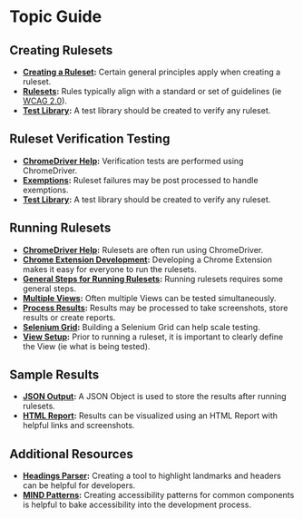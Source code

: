 # Topic Guide

## Creating Rulesets

<ul>
<li><b><a href='README.md#creating-a-ruleset'>Creating a Ruleset</a>:</b> Certain general principles apply when creating a ruleset.</li>
<li><b><a href='rulesets/README.md'>Rulesets</a>:</b> Rules typically align with a standard or set of guidelines (ie <a href='https://www.w3.org/TR/WCAG20/'>WCAG 2.0</a>).</li>
<li><b><a href='rulesets/tests/README.md#test-library'>Test Library</a>:</b> A test library should be created to verify any ruleset.</li>
</ul>

## Ruleset Verification Testing

<ul>
<li><b><a href='topics/CHROMEDRIVERHELP.md'>ChromeDriver Help</a>:</b> Verification tests are performed using ChromeDriver.</li>
<li><b><a href='rulesets/tests/README.md#exemptions'>Exemptions</a>:</b> Ruleset failures may be post processed to handle exemptions.</li>
<li><b><a href='rulesets/tests/README.md#test-library'>Test Library</a>:</b> A test library should be created to verify any ruleset.</li>
</ul>

## Running Rulesets

<ul>
<li><b><a href='topics/CHROMEDRIVERHELP.md'>ChromeDriver Help</a>:</b> Rulesets are often run using ChromeDriver.</li>
<li><b><a href='examples/chromeextension/README.md#chrome-extension-development'>Chrome Extension Development</a>:</b> Developing a Chrome Extension makes it easy for everyone to run the rulesets.</li>
<li><b><a href='topics/GENERALSTEPSFORRUNNINGRULESETS.md'>General Steps for Running Rulesets</a>:</b> Running rulesets requires some general steps.</li>
<li><b><a href='examples/java/README.md#multiple-views'>Multiple Views</a>:</b> Often multiple Views can be tested simultaneously.</li>
<li><b><a href='topics/GENERALSTEPSFORRUNNINGRULESETS.md#process-results'>Process Results</a>:</b> Results may be processed to take screenshots, store results or create reports.</li>
<li><b><a href='examples/java/README.md#selenium-grid'>Selenium Grid</a>:</b> Building a Selenium Grid can help scale testing.</li>
<li><b><a href='topics/GENERALSTEPSFORRUNNINGRULESETS.md#view-setup'>View Setup</a>:</b> Prior to running a ruleset, it is important to clearly define the View (ie what is being tested).</li>
</ul>

## Sample Results

<ul>
<li><b><a href='examples/java/output/HomePage_URLS_TO_TEST_was_not_set.ruleset.runner.output.txt#L971'>JSON Output</a>:</b> A JSON Object is used to store the results after running rulesets.</li>
<li><b><a href='https://htmlpreview.github.io/?https://github.com/ebay/accessibility-ruleset-runner/blob/master/examples/java/output/HomePage_URLS_TO_TEST_was_not_set_ARR_Report.html'>HTML Report</a>:</b> Results can be visualized using an HTML Report with helpful links and screenshots.</li>
</ul>

## Additional Resources

<ul>
<li><b><a href='examples/chromeextension/README.md#headings-parser'>Headings Parser</a>:</b> Creating a tool to highlight landmarks and headers can be helpful for developers.</li>
<li><b><a href='examples/chromeextension/README.md#mind-patterns'>MIND Patterns</a>:</b> Creating accessibility patterns for common components is helpful to bake accessibility into the development process.</li>
</ul>
